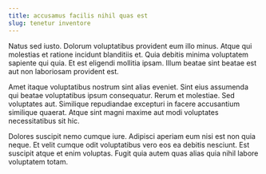 ```yaml
---
title: accusamus facilis nihil quas est
slug: tenetur inventore
---
```


Natus sed iusto. Dolorum voluptatibus provident eum illo minus. Atque qui molestias et ratione incidunt blanditiis et. Quia debitis minima voluptatem sapiente qui quia. Et est eligendi mollitia ipsam. Illum beatae sint beatae est aut non laboriosam provident est.

Amet itaque voluptatibus nostrum sint alias eveniet. Sint eius assumenda qui beatae voluptatibus ipsum consequatur. Rerum et molestiae. Sed voluptates aut. Similique repudiandae excepturi in facere accusantium similique quaerat. Atque sint magni maxime aut modi voluptates necessitatibus sit hic.

Dolores suscipit nemo cumque iure. Adipisci aperiam eum nisi est non quia neque. Et velit cumque odit voluptatibus vero eos ea debitis nesciunt. Est suscipit atque et enim voluptas. Fugit quia autem quas alias quia nihil labore voluptatem totam.

